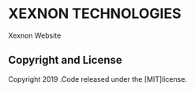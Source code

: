 # XEXNON TECHNOLOGIES

Xexnon Website



## Copyright and License

Copyright 2019 .Code released under the [MIT]license.
